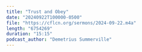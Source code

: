 ```yaml
---
title: "Trust and Obey"
date: "20240922T100000-0500"
file: "https://cflcn.org/sermons/2024-09-22.m4a"
length: "6754269"
duration: "15:15"
podcast_author: "Demetrius Summerville"
---
```

